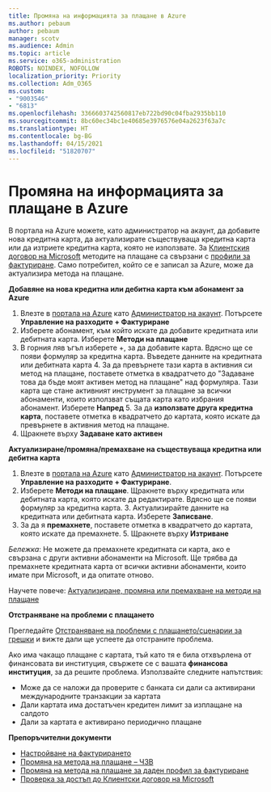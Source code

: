 ```yaml
---
title: Промяна на информацията за плащане в Azure
ms.author: pebaum
author: pebaum
manager: scotv
ms.audience: Admin
ms.topic: article
ms.service: o365-administration
ROBOTS: NOINDEX, NOFOLLOW
localization_priority: Priority
ms.collection: Adm_O365
ms.custom:
- "9003546"
- "6813"
ms.openlocfilehash: 3366603742560817eb722bd90c04fba2935bb110
ms.sourcegitcommit: 8bc60ec34bc1e40685e3976576e04a2623f63a7c
ms.translationtype: HT
ms.contentlocale: bg-BG
ms.lasthandoff: 04/15/2021
ms.locfileid: "51820707"
---
```

# <a name="change-payment-information-in-azure"></a>Промяна на информацията за плащане в Azure

В портала на Azure можете, като администратор на акаунт, да добавите нова кредитна карта, да актуализирате съществуваща кредитна карта или да изтриете кредитна карта, която не използвате. За [Клиентския договор на Microsoft](https://docs.microsoft.com/azure/billing/billing-how-to-change-credit-card?WT.mc_id=Portal-Microsoft_Azure_Support#check-access-to-a-microsoft-customer-agreement) методите на плащане са свързани с [профили за фактуриране](https://docs.microsoft.com/azure/billing/billing-how-to-change-credit-card?WT.mc_id=Portal-Microsoft_Azure_Support#change-payment-method-for-a-billing-profile). Само потребител, който се е записал за Azure, може да актуализира метода на плащане.

**Добавяне на нова кредитна или дебитна карта към абонамент за Azure**

1. Влезте в [портала на Azure](https://portal.azure.com/) като [Администратор на акаунт](https://docs.microsoft.com/azure/billing/billing-subscription-transfer?WT.mc_id=Portal-Microsoft_Azure_Support#whoisaa). Потърсете **Управление на разходите + Фактуриране**
2. Изберете абонамент, към който искате да добавите кредитната или дебитната карта. Изберете **Методи на плащане**
3. В горния ляв ъгъл изберете +, за да добавите карта. Вдясно ще се появи формуляр за кредитна карта. Въведете данните на кредитната или дебитната карта 4. За да превърнете тази карта в активния си метод на плащане, поставете отметка в квадратчето до "Задаване това да бъде моят активен метод на плащане" над формуляра. Тази карта ще стане активният инструмент за плащане за всички абонаменти, които използват същата карта като избрания абонамент. Изберете **Напред** 5. За да **използвате друга кредитна карта**, поставете отметка в квадратчето до картата, която искате да превърнете в активния метод на плащане.
6. Щракнете върху **Задаване като активен**

**Актуализиране/промяна/премахване на съществуваща кредитна или дебитна карта**

1. Влезте в [портала на Azure](https://portal.azure.com/) като [Администратор на акаунт](https://docs.microsoft.com/azure/billing/billing-subscription-transfer?WT.mc_id=Portal-Microsoft_Azure_Support#whoisaa). Потърсете **Управление на разходите + Фактуриране**.
2. Изберете **Методи на плащане**. Щракнете върху кредитната или дебитната карта, която искате да редактирате. Вдясно ще се появи формуляр за кредитна карта. 3. Актуализирайте данните на кредитната или дебитната карта. Изберете **Записване**.
4. За да я **премахнете**, поставете отметка в квадратчето до картата, която искате да премахнете. 5. Щракнете върху **Изтриване**

_Бележка_: Не можете да премахнете кредитната си карта, ако е свързана с други активни абонаменти на Microsoft. Ще трябва да премахнете кредитната карта от всички активни абонаменти, които имате при Microsoft, и да опитате отново.

Научете повече: [Актуализиране, промяна или премахване на методи на плащане](https://docs.microsoft.com/azure/billing/billing-how-to-change-credit-card?WT.mc_id=Portal-Microsoft_Azure_Support)

**Отстраняване на проблеми с плащането**

Прегледайте [Отстраняване на проблеми с плащането/сценарии за грешки](https://support.microsoft.com/help/4505172/troubleshooting-payment-issues) и вижте дали ще успеете да отстраните проблема.

Ако има чакащо плащане с картата, тъй като тя е била отхвърлена от финансовата ви институция, свържете се с вашата **финансова институция**, за да решите проблема. Използвайте следните напътствия:

- Може да се наложи да проверите с банката си дали са активирани международните транзакции за картата
- Дали картата има достатъчен кредитен лимит за изплащане на салдото
- Дали за картата е активирано периодично плащане

**Препоръчителни документи**

- [Настройване на фактурирането](https://azure.microsoft.com/pricing/invoicing/)
- [Промяна на метода на плащане – ЧЗВ](https://docs.microsoft.com/azure/billing/billing-how-to-change-credit-card?WT.mc_id=Portal-Microsoft_Azure_Support#frequently-asked-questions)
- [Промяна на метода на плащане за даден профил за фактуриране](https://docs.microsoft.com/azure/billing/billing-how-to-change-credit-card?WT.mc_id=Portal-Microsoft_Azure_Support#change-payment-method-for-a-billing-profile)
- [Проверка за достъп до Клиентски договор на Microsoft](https://docs.microsoft.com/azure/billing/billing-how-to-change-credit-card?WT.mc_id=Portal-Microsoft_Azure_Support#check-access-to-a-microsoft-customer-agreement)